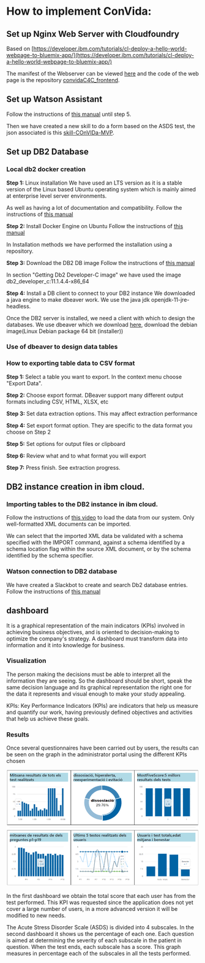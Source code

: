 # How to implement ConVida:

## Set up Nginx Web Server with Cloudfoundry

Based on [https://developer.ibm.com/tutorials/cl-deploy-a-hello-world-webpage-to-bluemix-app/](https://developer.ibm.com/tutorials/cl-deploy-a-hello-world-webpage-to-bluemix-app/)

The manifest of the Webserver can be viewed [here](https://github.com/convidaC4C/convidaC4C_frontend/blob/master/manifest.yml) and the code of the web page is the repository [convidaC4C_frontend](https://github.com/convidaC4C/convidaC4C_frontend).



## Set up Watson Assistant

Follow the instructions of [this manual](https://github.com/Call-for-Code/Solution-Starter-Kit-Communication-2020/blob/master/README.md#set-up-an-instance-of-watson-assistant) until step 5.

Then we have created a new skill to do a form based on the ASDS test, the json associated is this [skill-COnVIDa-MVP](skill-COnVIDa-MVP-copy.json).


## Set up DB2 Database

### Local db2 docker creation
__Step 1:__ Linux installation
We have used an LTS version as it is a stable version of the Linux based Ubuntu operating system which is mainly aimed at enterprise level server environments.

As well as having a lot of documentation and compatibility.
Follow the instructions of [this manual](https://releases.ubuntu.com/18.04.4/)


__Step 2:__ Install Docker Engine on Ubuntu
Follow the instructions of [this manual](https://docs.docker.com/engine/install/ubuntu/)

In Installation methods we have performed the installation using a repository.


__Step 3:__ Download the DB2 DB image
Follow the instructions of [this manual](https://hub.docker.com/_/db2-developer-c-edition)

In section "Getting Db2 Developer-C image" we have used the image db2_developer_c:11.1.4.4-x86_64



__Step 4:__ Install a DB client to connect to your DB2 instance
We downloaded a java engine to make dbeaver work.
We use the java jdk openjdk-11-jre-headless.

Once the DB2 server is installed, we need a client with which to design the databases.
We use dbeaver which we download [here](https://dbeaver.io/download/), download the debian image(Linux Debian package 64 bit (installer))
 
 
### Use of dbeaver to design data tables


### How to exporting table data to CSV format
__Step 1:__ Select a table you want to export. In the context menu choose "Export Data".

__Step 2:__ Choose export format. DBeaver support many different output formats including CSV, HTML, XLSX, etc

__Step 3:__ Set data extraction options. This may affect extraction performance

__Step 4:__ Set export format option. They are specific to the data format you choose on Step 2

__Step 5:__ Set options for output files or clipboard

__Step 6:__ Review what and to what format you will export

__Step 7:__ Press finish. See extraction progress. 


## DB2 instance creation in ibm cloud.

### Importing tables to the DB2 instance in ibm cloud.
Follow the instructions of [this video](https://cloud.ibm.com/docs/Db2whc?topic=Db2whc-load_local) to load the data from our system.
Only well-formatted XML documents can be imported.

We can select that the imported XML data be validated with a schema specified with the IMPORT command, against a schema identified by a schema location flag within the source XML document, or by the schema identified by the schema specifier. 

### Watson connection to DB2 database
We have created a Slackbot to create and search Db2 database entries.
Follow the instructions of [this manual](https://cloud.ibm.com/docs/solution-tutorials?topic=solution-tutorials-slack-chatbot-database-watson#architecture)


## dashboard

It is a graphical representation of the main indicators (KPIs) involved in achieving business objectives, and is oriented to decision-making to optimize the company's strategy.
A dashboard must transform data into information and it into knowledge for business.

### Visualization
The person making the decisions must be able to interpret all the information they are seeing. So the dashboard should be short, speak the same decision language and its graphical representation the right one for the data it represents and visual enough to make your study appealing.

KPIs: Key Performance Indicators (KPIs) are indicators that help us measure and quantify our work, having previously defined objectives and activities that help us achieve these goals.


### Results
Once several questionnaires have been carried out by users, the results can be seen on the graph in the administrator portal using the different KPIs chosen

![Convida Medical Portal solution](images/Dashboard_medicalPortal.PNG)

In the first dashboard we obtain the total score that each user has from the test performed.
This KPI was requested since the application does not yet cover a large number of users, in a more advanced version it will be modified to new needs.

The Acute Stress Disorder Scale (ASDS) is divided into 4 subscales.
In the second dashboard it shows us the percentage of each one.
Each question is aimed at determining the severity of each subscale in the patient in question.
When the test ends, each subscale has a score.
This graph measures in percentage each of the subscales in all the tests performed.


